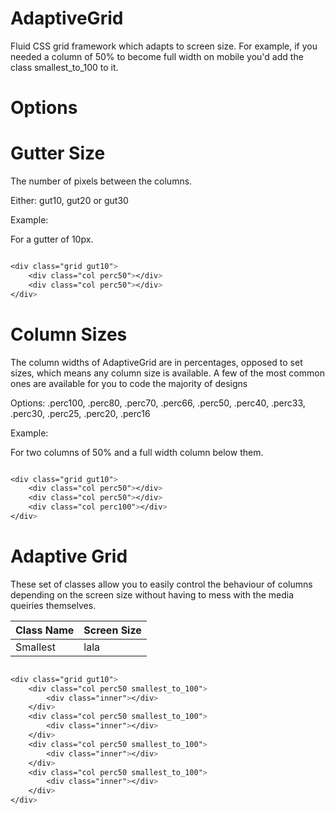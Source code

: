 AdaptiveGrid
============

Fluid CSS grid framework which adapts to screen size. For example, if you needed a column of 50% to become full width on mobile you'd add the class smallest_to_100 to it.

Options
=======

Gutter Size
===========
The number of pixels between the columns.

Either: gut10, gut20 or gut30

Example:

For a gutter of 10px.

```css

<div class="grid gut10">
	<div class="col perc50"></div>
	<div class="col perc50"></div>
</div>

```

Column Sizes
============

The column widths of AdaptiveGrid are in percentages, opposed to set sizes, which means any column size is available. A few of the most common ones are available for you to code the majority of designs

Options: .perc100, .perc80, .perc70, .perc66, .perc50, .perc40, .perc33, .perc30, .perc25, .perc20, .perc16

Example:

For two columns of 50% and a full width column below them.

```css

<div class="grid gut10">
	<div class="col perc50"></div>
	<div class="col perc50"></div>
	<div class="col perc100"></div>
</div>

```

Adaptive Grid
=============

These set of classes allow you to easily control the behaviour of columns depending on the screen size without having to mess with the media queiries themselves.

| Class Name | Screen Size |
| ---------- | ----------- |
| Smallest   | lala |

```css

<div class="grid gut10">
	<div class="col perc50 smallest_to_100">
		<div class="inner"></div>
	</div>
	<div class="col perc50 smallest_to_100">
		<div class="inner"></div>
	</div>
	<div class="col perc50 smallest_to_100">
		<div class="inner"></div>
	</div>
	<div class="col perc50 smallest_to_100">
		<div class="inner"></div>
	</div>
</div>
	
```
